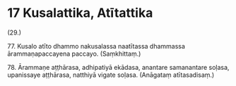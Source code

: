 # 17 Kusalattika, Atītattika

(29.)

77\. Kusalo atīto dhammo nakusalassa naatītassa dhammassa ārammaṇapaccayena paccayo. (Saṃkhittaṃ.)

78\. Ārammaṇe aṭṭhārasa, adhipatiyā ekādasa, anantare samanantare soḷasa, upanissaye aṭṭhārasa, natthiyā vigate soḷasa. (Anāgataṃ atītasadisaṃ.)
